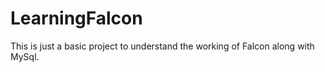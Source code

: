 # LearningFalcon
This is just a basic project to understand the working of Falcon along with MySql. 
